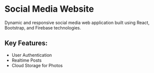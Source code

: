# Social Media Website

Dynamic and responsive social media web application built using React, Bootstrap, and Firebase technologies.

## Key Features:

- User Authentication
- Realtime Posts
- Cloud Storage for Photos

